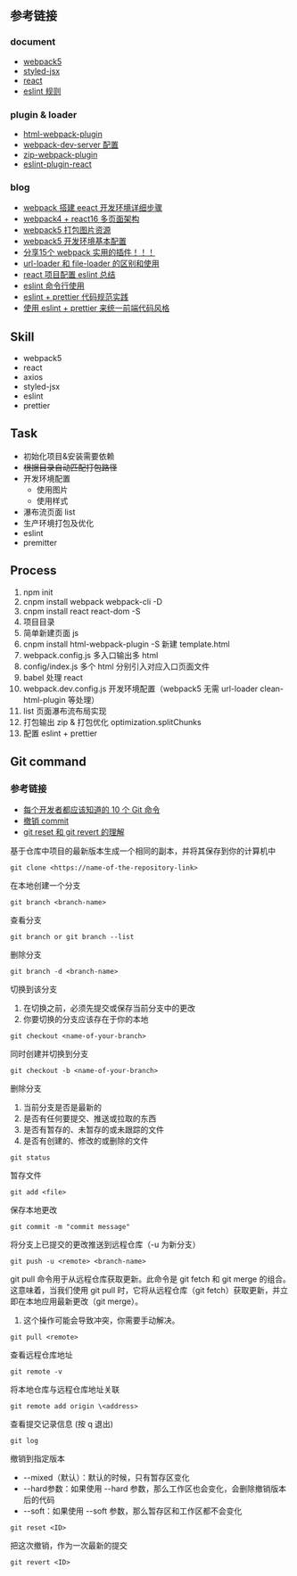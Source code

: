 ## 参考链接
  ### document
  - [webpack5](https://webpack.docschina.org/guides/)
  - [styled-jsx](https://github.com/vercel/styled-jsx)
  - [react](https://zh-hans.reactjs.org/docs/getting-started.html)
  - [eslint 规则](http://eslint.cn/docs/rules/)
  ### plugin & loader
  - [html-webpack-plugin](https://github.com/jantimon/html-webpack-plugin#configuration)
  - [webpack-dev-server 配置](https://webpack.js.org/configuration/dev-server/#devserveropen)
  - [zip-webpack-plugin](https://github.com/erikdesjardins/zip-webpack-plugin)
  - [eslint-plugin-react](https://github.com/yannickcr/eslint-plugin-react)
  ### blog
  - [webpack 搭建 eeact 开发环境详细步骤](https://www.cnblogs.com/xps-03/p/12421600.html)
  - [webpack4 + react16 多页面架构](https://www.cnblogs.com/leinov/p/9932443.html)
  - [webpack5 打包图片资源](https://www.jianshu.com/p/36e972b19b28)
  - [webpack5 开发环境基本配置](https://blog.csdn.net/zhangyang10d/article/details/115001520)
  - [分享15个 webpack 实用的插件！！！](https://juejin.cn/post/6944940506862485511)
  - [url-loader 和 file-loader 的区别和使用](https://blog.csdn.net/wu_xianqiang/article/details/104558773)
  - [react 项目配置 eslint 总结](https://zhuanlan.zhihu.com/p/84329603)
  - [eslint 命令行使用](https://www.jianshu.com/p/4133063d1785)
  - [eslint + prettier 代码规范实践](https://www.jianshu.com/p/dd07cca0a48e)
  - [使用 eslint + prettier 来统一前端代码风格](https://segmentfault.com/a/1190000015315545)

## Skill
  - webpack5
  - react
  - axios
  - styled-jsx
  - eslint
  - prettier

## Task
  - 初始化项目&安装需要依赖
  - ~~根据目录自动匹配打包路径~~
  - 开发环境配置
    - 使用图片
    - 使用样式
  - 瀑布流页面 list
  - 生产环境打包及优化
  - eslint
  - premitter

## Process
  1. npm init
  2. cnpm install webpack webpack-cli -D
  3. cnpm install react react-dom -S
  4. 项目目录
  5. 简单新建页面 js
  6. cnpm install html-webpack-plugin -S 新建 template.html
  7. webpack.config.js 多入口输出多 html
  8. config/index.js 多个 html 分别引入对应入口页面文件
  9. babel 处理 react
  10. webpack.dev.config.js 开发环境配置（webpack5 无需 url-loader clean-html-plugin 等处理）
  11. list 页面瀑布流布局实现
  12. 打包输出 zip & 打包优化 optimization.splitChunks
  13. 配置 eslint + prettier


## Git command
### 参考链接
  - [每个开发者都应该知道的 10 个 Git 命令](https://chinese.freecodecamp.org/news/10-important-git-commands-that-every-developer-should-know/)
  - [撤销 commit](https://www.cnblogs.com/lfxiao/p/9378763.html)
  - [git reset 和 git revert 的理解](https://vue3js.cn/interview/git/git%20reset_%20git%20revert.html#%E4%B8%80%E3%80%81%E6%98%AF%E4%BB%80%E4%B9%88)

  基于仓库中项目的最新版本生成一个相同的副本，并将其保存到你的计算机中 
  ``` 
  git clone <https://name-of-the-repository-link>
  ```
  在本地创建一个分支  
  ```
  git branch <branch-name>
  ```
  查看分支  
  ```
  git branch or git branch --list
  ```
  删除分支  
  ```
  git branch -d <branch-name>
  ```
  切换到该分支
   1. 在切换之前，必须先提交或保存当前分支中的更改
   2. 你要切换的分支应该存在于你的本地  
  ```
  git checkout <name-of-your-branch>
  ```
  同时创建并切换到分支  
  ```
  git checkout -b <name-of-your-branch>
  ```
  删除分支  
  1. 当前分支是否是最新的
  2. 是否有任何要提交、推送或拉取的东西
  3. 是否有暂存的、未暂存的或未跟踪的文件
  4. 是否有创建的、修改的或删除的文件
  ```
  git status
  ```
  暂存文件  
  ```
  git add <file>
  ```
  保存本地更改
  ```
  git commit -m "commit message"
  ```
  将分支上已提交的更改推送到远程仓库（-u 为新分支）
  ``` 
  git push -u <remote> <branch-name>
  ```
  git pull 命令用于从远程仓库获取更新。此命令是 git fetch 和 git merge 的组合。这意味着，当我们使用 git pull 时，它将从远程仓库（git fetch）获取更新，并立即在本地应用最新更改（git merge）。
  1. 这个操作可能会导致冲突，你需要手动解决。
  ```
  git pull <remote>
  ```
  查看远程仓库地址
  ```
  git remote -v
  ```
  将本地仓库与远程仓库地址关联
  ```
  git remote add origin \<address>
  ```
  查看提交记录信息 (按 q 退出)
  ```
  git log
  ```
  撤销到指定版本
  - --mixed（默认）：默认的时候，只有暂存区变化
  - --hard参数：如果使用 --hard 参数，那么工作区也会变化，会删除撤销版本后的代码
  - --soft：如果使用 --soft 参数，那么暂存区和工作区都不会变化
  ```
  git reset <ID>
  ```
  把这次撤销，作为一次最新的提交
  ```
  git revert <ID>
  ```